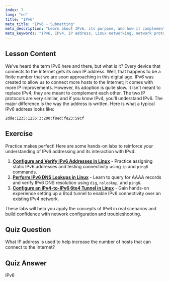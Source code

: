 ```yaml
---
index: 7
lang: "en"
title: "IPv6"
meta_title: "IPv6 - Subnetting"
meta_description: "Learn about IPv6, its purpose, and how it complements IPv4. Understand IPv6 addressing and its role in connecting more devices to the internet."
meta_keywords: "IPv6, IPv4, IP address, Linux networking, network protocols, beginner, tutorial, guide"
---
```


## Lesson Content

We've heard the term IPv6 here and there, but what is it? Every device that connects to the Internet gets its own IP address. Well, that happens to be a finite number that we are soon approaching in this digital age. IPv6 was created to allow us to connect more hosts to the Internet; it comes with more IP improvements. However, its adoption is quite slow. It isn't meant to replace IPv4; they are meant to complement each other. The two IP protocols are very similar, and if you know IPv4, you'll understand IPv6. The major difference is the way the address is written. Here is what a typical IPv6 address looks like:

```plaintext
2dde:1235:1256:3:200:f8ed:fe23:59cf
```

## Exercise

Practice makes perfect! Here are some hands-on labs to reinforce your understanding of IPv6 addressing and its interaction with IPv4:

1. **[Configure and Verify IPv6 Addresses in Linux](https://labex.io/labs/comptia-configure-and-verify-ipv6-addresses-in-linux-592858)** - Practice assigning static IPv6 addresses and testing connectivity using `ip` and `ping6` commands.
2. **[Perform IPv6 DNS Lookups in Linux](https://labex.io/labs/comptia-perform-ipv6-dns-lookups-in-linux-592862)** - Learn to query for AAAA records and verify IPv6 DNS resolution using `dig`, `nslookup`, and `ping6`.
3. **[Configure an IPv4-to-IPv6 6to4 Tunnel in Linux](https://labex.io/labs/comptia-configure-an-ipv4-to-ipv6-6to4-tunnel-in-linux-592867)** - Gain hands-on experience setting up a 6to4 tunnel to enable IPv6 connectivity over an existing IPv4 network.

These labs will help you apply the concepts of IPv6 in real scenarios and build confidence with network configuration and troubleshooting.

## Quiz Question

What IP address is used to help increase the number of hosts that can connect to the Internet?

## Quiz Answer

IPv6
